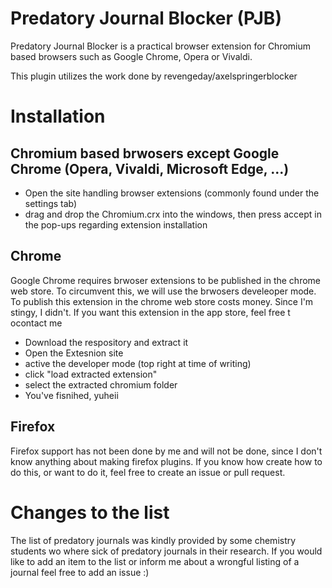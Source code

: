 # Predatory Journal Blocker (PJB)
Predatory Journal Blocker is a practical browser extension for Chromium based browsers such as Google Chrome, Opera or Vivaldi.

This plugin utilizes the work done by revengeday/axelspringerblocker


# Installation  

## Chromium based brwosers except Google Chrome (Opera, Vivaldi, Microsoft Edge, ...)
  - Open the site handling browser extensions (commonly found under the settings tab)
  - drag and drop the Chromium.crx into the windows, then press accept in the pop-ups regarding extension installation

    
    
## Chrome
   Google Chrome requires brwoser extensions to be published in the chrome web store. To circumvent this, we will use the brwosers develeoper mode.
   To publish this extension in the chrome web store costs money. Since I'm stingy, I didn't. If you want this extension in the app store, feel free t ocontact me

   - Download the respository and extract it
   - Open the Extesnion site
   - active the developer mode (top right at time of writing)
   - click "load extracted extension"
   - select the extracted chromium folder
   - You've fisnihed, yuheii

    
    
    
## Firefox 

Firefox support has not been done by me and will not be done, since I don't know anything about making firefox plugins. If you know how create how to do this, or want to do it, feel free to create an issue or pull request.

# Changes to the list

The list of predatory journals was kindly provided by some chemistry students wo where sick of predatory journals in their research. If you would like to add an item to the list or inform me about a wrongful listing of a journal feel free to add an issue :)


    
